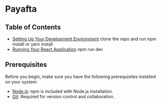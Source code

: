 # Payafta

## Table of Contents

- [Setting Up Your Development Environment](#setting-up-your-development-environment)
  clone the repo and run npm install or yarn install
- [Running Your React Application](#running-your-react-application)
  npm run dev

## Prerequisites

Before you begin, make sure you have the following prerequisites installed on your system:

- [Node.js](https://nodejs.org/): npm is included with Node.js installation.
- [Git](https://git-scm.com/): Required for version control and collaboration.

